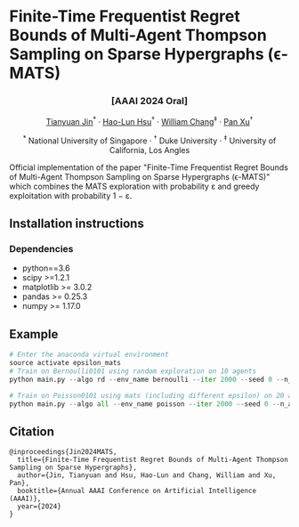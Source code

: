 # Finite-Time Frequentist Regret Bounds of Multi-Agent Thompson Sampling on Sparse Hypergraphs (ϵ-MATS)

### <p align="center">[AAAI 2024 Oral]</p>

<p align="center">
  <a href="https://tianyuanjin.github.io/">Tianyuan Jin</a><sup>*</sup> ·
  <a href="https://hlhsu.github.io/">Hao-Lun Hsu</a><sup>†</sup> ·
  <a href="https://williamc.me/">William Chang</a><sup>‡</sup> ·
  <a href="https://panxulab.github.io/">Pan Xu</a><sup>†</sup>
</p>
<p align="center">
<sup>*</sup> National University of Singapore ·
<sup>†</sup> Duke University ·
<sup>‡</sup> University of California, Los Angles
</p>



Official implementation of the paper "Finite-Time Frequentist Regret Bounds of Multi-Agent Thompson Sampling on Sparse Hypergraphs (ϵ-MATS)" which combines the MATS exploration with probability ε and greedy exploitation with probability 1 − ε.


## Installation instructions


### Dependencies
- python==3.6
- scipy >=1.2.1
- matplotlib >= 3.0.2
- pandas >= 0.25.3
- numpy >= 1.17.0



## Example

```python
# Enter the anaconda virtual environment
source activate epsilon_mats
# Train on Bernoulli0101 using random exploration on 10 agents
python main.py --algo rd --env_name bernoulli --iter 2000 --seed 0 --n_agents 10

# Train on Poisson0101 using mats (including different epsilon) on 20 agents
python main.py --algo all --env_name poisson --iter 2000 --seed 0 --n_agents 20
```
## Citation
```
@inproceedings{Jin2024MATS,
  title={Finite-Time Frequentist Regret Bounds of Multi-Agent Thompson Sampling on Sparse Hypergraphs},
  author={Jin, Tianyuan and Hsu, Hao-Lun and Chang, William and Xu, Pan},
  booktitle={Annual AAAI Conference on Artificial Intelligence (AAAI)},
  year={2024}
}
```





